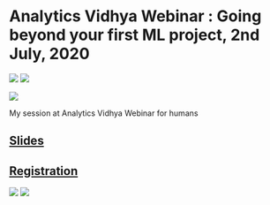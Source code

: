 # Analytics Vidhya Webinar : Going beyond your first ML project, 2nd July, 2020

[![](https://img.shields.io/github/license/sourcerer-io/hall-of-fame.svg?colorB=ff0000)](https://github.com/akshaybahadur21/Emojinator/blob/master/LICENSE.md)  [![](https://img.shields.io/badge/Akshay-Bahadur-brightgreen.svg?colorB=ff0000)](https://akshaybahadur.com)

[<img src = "https://cdn.analyticsvidhya.com/wp-content/uploads/2017/04/13034116/Screen-Shot-2017-04-13-at-9.10.43-AM.png">](https://datahack.analyticsvidhya.com/contest/webinar-going-beyond-your-first-machine-learning-p/)

My session at Analytics Vidhya Webinar for humans 

## [Slides](https://docs.google.com/presentation/d/1I4UhkF1ih2BbPLQSlnQpGVz813XBPWQHZPd5TkKU8UE/edit?usp=sharing)
## [Registration](https://datahack.analyticsvidhya.com/contest/webinar-going-beyond-your-first-machine-learning-p/)
<img src = "https://github.com/akshaybahadur21/Analytics-Vidhya-Webinar-2020/blob/master/poster.png">
<img src = "https://github.com/akshaybahadur21/Analytics-Vidhya-Webinar-2020/blob/master/akshay.jpeg">
<img scr = "https://github.com/akshaybahadur21/Analytics-Vidhya-Webinar-2020/blob/master/akshay_time.jpg">
